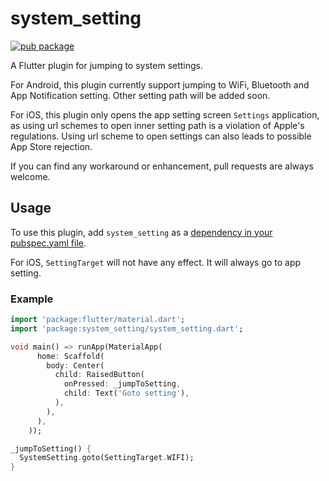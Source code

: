 # system_setting

[![pub package](version_image.svg)](https://pub.dartlang.org/packages/system_setting)

A Flutter plugin for jumping to system settings. 

For Android, this plugin currently support jumping to WiFi, Bluetooth and App Notification setting. 
Other setting path will be added soon.

For iOS, this plugin only opens the app setting screen `Settings` application, as using url schemes to open inner setting path is a violation of Apple's regulations. 
Using url scheme to open settings can also leads to possible App Store rejection.

If you can find any workaround or enhancement, pull requests are always welcome.

## Usage

To use this plugin, add `system_setting` as a [dependency in your pubspec.yaml file](https://flutter.io/platform-plugins/).

For iOS, `SettingTarget` will not have any effect. It will always go to app setting.

### Example

```dart
import 'package:flutter/material.dart';
import 'package:system_setting/system_setting.dart';

void main() => runApp(MaterialApp(
      home: Scaffold(
        body: Center(
          child: RaisedButton(
            onPressed: _jumpToSetting,
            child: Text('Goto setting'),
          ),
        ),
      ),
    ));

_jumpToSetting() {
  SystemSetting.goto(SettingTarget.WIFI);
}
```
